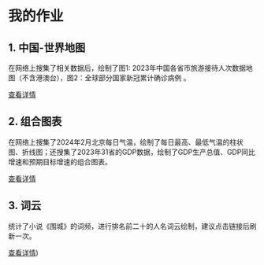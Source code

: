 # 我的作业  
  
## 1. 中国-世界地图  
  
在网络上搜集了相关数据后，绘制了图1: 2023年中国各省市旅游接待人次数据地图（不含港澳台），图2：全球部分国家新冠累计确诊病例 。  
  
[查看详情](file:///C:/Users/PC/Desktop/%E5%A4%A7%E4%B8%89%E4%B8%8B/%E7%BC%96%E7%A8%8B/%E4%BD%9C%E4%B8%9A1/%E4%B8%AD%E5%9B%BD-%E4%B8%96%E7%95%8C.html)  
  
## 2. 组合图表 
  
在网络上搜集了2024年2月北京每日气温，绘制了每日最高、最低气温的柱状图、折线图；还搜集了2023年31省的GDP数据，绘制了GDP生产总值、GDP同比增速和预期目标增速的组合图表。  
  
[查看详情](file:///C:/Users/PC/Desktop/%E5%A4%A7%E4%B8%89%E4%B8%8B/%E7%BC%96%E7%A8%8B/%E4%BD%9C%E4%B8%9A1/%E7%BB%84%E5%90%88%E5%9B%BE%E8%A1%A8.html)  
  
## 3. 词云  
  
统计了小说《围城》的词频，进行排名前二十的人名词云绘制，建议点击链接后刷新一次。
  
[查看详情](http://m.sy72.com/world/))
